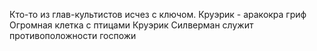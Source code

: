 Кто-то из глав-культистов исчез с ключом. 
Круэрик  - аракокра гриф
Огромная клетка с птицами
Круэрик 
Силверман служит противоположности госпожи 